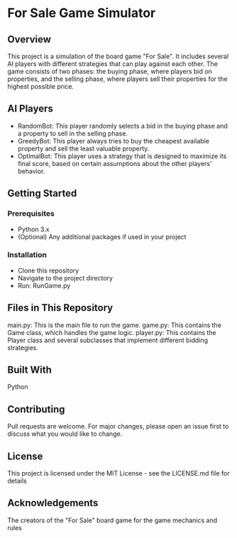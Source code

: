 # For Sale Game Simulator

## Overview
This project is a simulation of the board game "For Sale". It includes several AI players with different strategies that can play against each other. The game consists of two phases: the buying phase, where players bid on properties, and the selling phase, where players sell their properties for the highest possible price.

## AI Players
- RandomBot: This player randomly selects a bid in the buying phase and a property to sell in the selling phase.
- GreedyBot: This player always tries to buy the cheapest available property and sell the least valuable property.
- OptimalBot: This player uses a strategy that is designed to maximize its final score, based on certain assumptions about the other players' behavior.

## Getting Started

### Prerequisites
- Python 3.x
- (Optional) Any additional packages if used in your project

### Installation
- Clone this repository
- Navigate to the project directory
- Run: RunGame.py

## Files in This Repository
main.py: This is the main file to run the game.
game.py: This contains the Game class, which handles the game logic.
player.py: This contains the Player class and several subclasses that implement different bidding strategies.

## Built With
Python

## Contributing
Pull requests are welcome. For major changes, please open an issue first to discuss what you would like to change.

## License
This project is licensed under the MIT License - see the LICENSE.md file for details

## Acknowledgements
The creators of the "For Sale" board game for the game mechanics and rules
